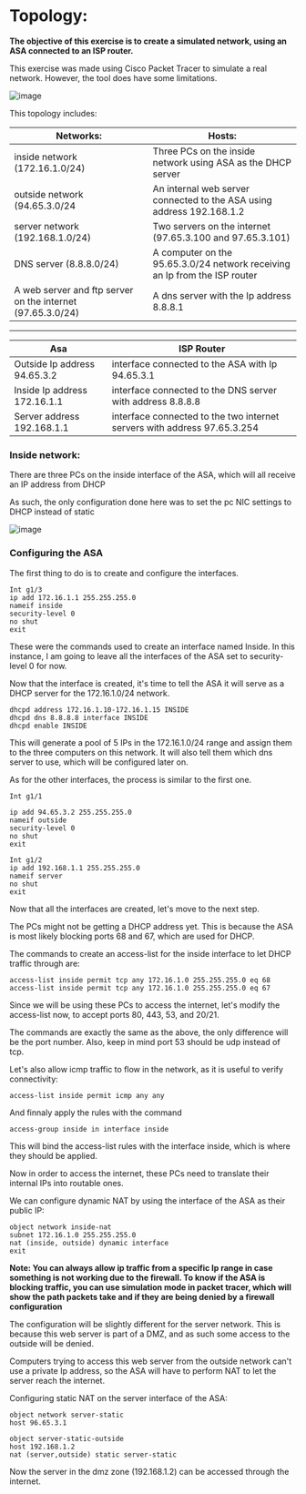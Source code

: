 # Topology:



**The objective of this exercise is to create a simulated network, using an ASA connected to an ISP router.**


This exercise was made using Cisco Packet Tracer to simulate a real network. However, the tool does have some limitations.

![image](https://github.com/AfonsoFerreira2223/ASA_network/assets/114146560/8d225f76-b718-48a9-a427-858f5337e895)


This topology includes:

|Networks:|  Hosts:|
|--|--|
| inside network (172.16.1.0/24) |Three PCs on the inside  network using ASA as the DHCP server
outside network (94.65.3.0/24| An internal web server connected to the ASA using address 192.168.1.2 |
|server network (192.168.1.0/24) |Two servers on the internet (97.65.3.100 and 97.65.3.101)
| DNS server (8.8.8.0/24) | A computer on the 95.65.3.0/24 network receiving an Ip from the ISP router
| A web server and ftp server on the internet (97.65.3.0/24)|A dns server with the Ip address 8.8.8.1

---------


|Asa| ISP Router |
|--|--|
| Outside Ip address 94.65.3.2 | interface connected to the ASA with Ip 94.65.3.1
Inside Ip address 172.16.1.1 | interface connected to the DNS server with address 8.8.8.8 |
|Server address 192.168.1.1 | interface connected to the two internet servers with address 97.65.3.254



### Inside network:


There are three PCs on the inside interface of the ASA, which will all receive an IP address from DHCP

As such, the only configuration done here was to set the pc NIC settings to DHCP instead of static

![image](https://github.com/AfonsoFerreira2223/ASA_network/assets/114146560/84389b31-801c-47fe-b88e-b1b50e39e7a9)



### Configuring the ASA


The first thing to do is to create and configure the interfaces.

    Int g1/3
	ip add 172.16.1.1 255.255.255.0
    nameif inside
    security-level 0
    no shut
    exit

These were the commands used to create an interface named Inside. In this instance, I am going to leave all the interfaces of the ASA set to security-level 0 for now.

Now that the interface is created, it's time to tell the ASA it will serve as a DHCP server for the 172.16.1.0/24 network.

    dhcpd address 172.16.1.10-172.16.1.15 INSIDE
    dhcpd dns 8.8.8.8 interface INSIDE
    dhcpd enable INSIDE

This will generate a pool of 5 IPs in the 172.16.1.0/24 range and assign them to the three computers on this network. It will also tell them which dns server to use, which will be configured later on.


As for the other interfaces, the process is similar to the first one.
```
Int g1/1

ip add 94.65.3.2 255.255.255.0
nameif outside
security-level 0
no shut
exit
```

```
Int g1/2
ip add 192.168.1.1 255.255.255.0
nameif server
no shut
exit
```

Now that all the interfaces are created, let's move to the next step.

The PCs might not be getting a DHCP address yet. This is because the ASA is most likely blocking ports 68 and 67, which are used for DHCP.

The commands to create an access-list for the inside interface to let DHCP traffic through are:

    access-list inside permit tcp any 172.16.1.0 255.255.255.0 eq 68
    access-list inside permit tcp any 172.16.1.0 255.255.255.0 eq 67

Since we will be using these PCs to access the internet, let's modify the access-list now, to accept ports 80, 443, 53, and 20/21.

The commands are exactly the same as the above, the only difference will be the port number.
Also, keep in mind port 53 should be udp instead of tcp.

Let's also allow icmp traffic to flow in the network, as it is useful to verify connectivity:

    access-list inside permit icmp any any

And finnaly apply the rules with the command 

    access-group inside in interface inside

This will bind the access-list rules with the interface inside, which is where they should be applied.

Now in order to access the internet, these PCs need to translate their internal IPs into routable ones. 

We can configure dynamic NAT by using the interface of the ASA as their public IP:

    object network inside-nat
    subnet 172.16.1.0 255.255.255.0
    nat (inside, outside) dynamic interface
    exit

**Note: You can always allow ip traffic from a specific Ip range in case something is not working due to the firewall. To know if the ASA is blocking traffic, you can use simulation mode in packet tracer, which will show the path packets take and if they are being denied by a firewall configuration**



The configuration will be slightly different for the server network. This is because this web server is part of a DMZ, and as such some access to the outside will be denied.

Computers trying to access this web server from the outside network can't use a private Ip address, so the ASA will have to perform NAT to let the server reach the internet. 

Configuring static NAT on the server interface of the ASA:

    object network server-static
    host 96.65.3.1
    
    object server-static-outside
    host 192.168.1.2
    nat (server,outside) static server-static

Now the server in the dmz zone (192.168.1.2) can be accessed through the internet.

